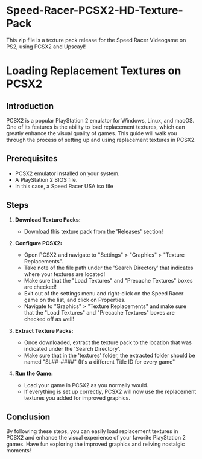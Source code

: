 # Speed-Racer-PCSX2-HD-Texture-Pack

This zip file is a texture pack release for the Speed Racer Videogame on PS2, using PCSX2 and Upscayl!


# Loading Replacement Textures on PCSX2

## Introduction
PCSX2 is a popular PlayStation 2 emulator for Windows, Linux, and macOS. One of its features is the ability to load replacement textures, which can greatly enhance the visual quality of games. This guide will walk you through the process of setting up and using replacement textures in PCSX2.

## Prerequisites
- PCSX2 emulator installed on your system.
- A PlayStation 2 BIOS file.
- In this case, a Speed Racer USA iso file

## Steps
1. **Download Texture Packs:**
   - Download this texture pack from the 'Releases' section!

2. **Configure PCSX2:**
   - Open PCSX2 and navigate to "Settings" > "Graphics" > "Texture Replacements".
   - Take note of the file path under the 'Search Directory' that indicates where your textures are located!
   - Make sure that the "Load Textures" and "Precache Textures" boxes are checked!
   - Exit out of the settings menu and right-click on the Speed Racer game on the list, and click on Properties.
   - Navigate to "Graphics" > "Texture Replacements" and make sure that the "Load Textures" and "Precache Textures" boxes are checked off as well!

3. **Extract Texture Packs:**
   - Once downloaded, extract the texture pack to the location that was indicated under the 'Search Directory'.
   - Make sure that in the 'textures' folder, the extracted folder should be named "SL##-####" (It's a different Title ID for every game"

4. **Run the Game:**
   - Load your game in PCSX2 as you normally would.
   - If everything is set up correctly, PCSX2 will now use the replacement textures you added for improved graphics.

## Conclusion
By following these steps, you can easily load replacement textures in PCSX2 and enhance the visual experience of your favorite PlayStation 2 games. Have fun exploring the improved graphics and reliving nostalgic moments!

